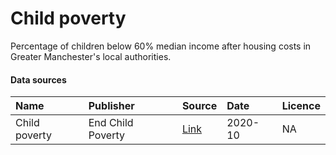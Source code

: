 # Child poverty

Percentage of children below 60% median income after housing costs in Greater Manchester's local authorities.

#### Data sources

| Name          | Publisher     | Source        | Date          | Licence       |
| :------------- | :------------- | :------------- | :------------- | :------------- |
| Child poverty | End Child Poverty | [Link](http://www.endchildpoverty.org.uk/) | 2020-10 | NA |
